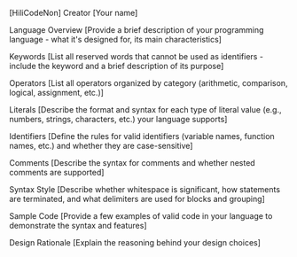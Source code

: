 [HiliCodeNon]
Creator
[Your name]

Language Overview
[Provide a brief description of your programming language - what it's designed for, its main characteristics]

Keywords
[List all reserved words that cannot be used as identifiers - include the keyword and a brief description of its purpose]

Operators
[List all operators organized by category (arithmetic, comparison, logical, assignment, etc.)]

Literals
[Describe the format and syntax for each type of literal value (e.g., numbers, strings, characters, etc.) your language supports]

Identifiers
[Define the rules for valid identifiers (variable names, function names, etc.) and whether they are case-sensitive]

Comments
[Describe the syntax for comments and whether nested comments are supported]

Syntax Style
[Describe whether whitespace is significant, how statements are terminated, and what delimiters are used for blocks and grouping]

Sample Code
[Provide a few examples of valid code in your language to demonstrate the syntax and features]

Design Rationale
[Explain the reasoning behind your design choices]
